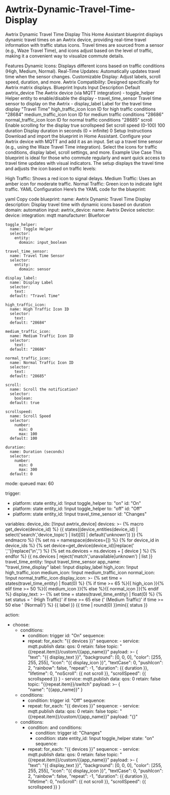 # Awtrix-Dynamic-Travel-Time-Display

Awtrix Dynamic Travel Time Display
This Home Assistant blueprint displays dynamic travel times on an Awtrix device, providing real-time travel information with traffic status icons. Travel times are sourced from a sensor (e.g., Waze Travel Time), and icons adjust based on the level of traffic, making it a convenient way to visualize commute details.

Features
Dynamic Icons: Displays different icons based on traffic conditions (High, Medium, Normal).
Real-Time Updates: Automatically updates travel time when the sensor changes.
Customizable Display: Adjust labels, scroll speed, duration, and more.
Awtrix Compatibility: Designed specifically for Awtrix matrix displays.
Blueprint Inputs
Input	Description	Default
awtrix_device	The Awtrix device (via MQTT integration)	-
toggle_helper	Helper entity to enable/disable the display	-
travel_time_sensor	Travel time sensor to display on the Awtrix	-
display_label	Label for the travel time display	"Travel Time"
high_traffic_icon	Icon ID for high traffic conditions	"28684"
medium_traffic_icon	Icon ID for medium traffic conditions	"28686"
normal_traffic_icon	Icon ID for normal traffic conditions	"28685"
scroll	Enable scrolling for the display	true
scrollspeed	Set scroll speed (0-100)	100
duration	Display duration in seconds (0 = infinite)	0
Setup Instructions
Download and import the blueprint in Home Assistant.
Configure your Awtrix device with MQTT and add it as an input.
Set up a travel time sensor (e.g., using the Waze Travel Time integration).
Select the icons for traffic conditions, display label, scroll settings, and more.
Example Use Case
This blueprint is ideal for those who commute regularly and want quick access to travel time updates with visual indicators. The setup displays the travel time and adjusts the icon based on traffic levels:

High Traffic: Shows a red icon to signal delays.
Medium Traffic: Uses an amber icon for moderate traffic.
Normal Traffic: Green icon to indicate light traffic.
YAML Configuration
Here’s the YAML code for the blueprint:

yaml
Copy code
blueprint:
  name: Awtrix Dynamic Travel Time Display
  description: Display travel time with dynamic icons based on duration
  domain: automation
  input:
    awtrix_device:
      name: Awtrix Device
      selector:
        device:
          integration: mqtt
          manufacturer: Blueforcer
    
    toggle_helper:
      name: Toggle Helper
      selector:
        entity:
          domain: input_boolean

    travel_time_sensor:
      name: Travel Time Sensor
      selector:
        entity:
          domain: sensor

    display_label:
      name: Display Label
      selector:
        text:
      default: "Travel Time"

    high_traffic_icon:
      name: High Traffic Icon ID
      selector:
        text:
      default: "28684"

    medium_traffic_icon:
      name: Medium Traffic Icon ID
      selector:
        text:
      default: "28686"

    normal_traffic_icon:
      name: Normal Traffic Icon ID
      selector:
        text:
      default: "28685"

    scroll:
      name: Scroll the notification?
      selector:
        boolean:
      default: true

    scrollspeed:
      name: Scroll Speed
      selector:
        number:
          min: 0
          max: 100
      default: 100

    duration:
      name: Duration (seconds)
      selector:
        number:
          min: 0
          max: 300
      default: 0

mode: queued
max: 60

trigger:
  - platform: state
    entity_id: !input toggle_helper
    to: "on"
    id: "On"
  - platform: state
    entity_id: !input toggle_helper
    to: "off"
    id: "Off"
  - platform: state
    entity_id: !input travel_time_sensor
    id: "Changes"

variables:
  device_ids: [!input awtrix_device]
  devices: >-
    {% macro get_device(device_id) %}
    {{ states((device_entities(device_id) | select('search','device_topic') | list)[0] | default('unknown')) }}
    {% endmacro %}
    {% set ns = namespace(devices=[]) %} {% for device_id in device_ids %}
    {% set device=get_device(device_id)|replace(' ','')|replace('\n','') %}
    {% set ns.devices = ns.devices + [ device ] %}
    {% endfor %} {{ ns.devices | reject('match','unavailable|unknown') | list }}
  travel_time_entity: !input travel_time_sensor
  app_name: "travel_time_display"
  label: !input display_label
  high_icon: !input high_traffic_icon
  medium_icon: !input medium_traffic_icon
  normal_icon: !input normal_traffic_icon
  display_icon: >-
    {% set time = states(travel_time_entity) | float(0) %}
    {% if time >= 65 %}{{ high_icon }}{% elif time >= 50 %}{{ medium_icon }}{% else %}{{ normal_icon }}{% endif %}
  display_text: >-
    {% set time = states(travel_time_entity) | float(0) %}
    {% set status = ' (High Traffic)' if time >= 65 else (' (Medium Traffic)' if time >= 50 else ' (Normal)') %}
    {{ label }} {{ time | round(0) }}min{{ status }}

action:
  - choose:
      - conditions:
          - condition: trigger
            id: "On"
        sequence:
          - repeat:
              for_each: "{{ devices }}"
              sequence:
                - service: mqtt.publish
                  data:
                    qos: 0
                    retain: false
                    topic: "{{repeat.item}}/custom/{{app_name}}"
                    payload: >-
                      {   
                        "text": "{{ display_text }}",
                        "background": [0, 0, 0],
                        "color": [255, 255, 255],
                        "icon": "{{ display_icon }}",
                        "textCase": 0,
                        "pushIcon": 2,
                        "rainbow": false,
                        "repeat": -1,
                        "duration": {{ duration }},
                        "lifetime": 0,
                        "noScroll": {{ not scroll }},
                        "scrollSpeed": {{ scrollspeed }}
                      }
                - service: mqtt.publish
                  data:
                    qos: 0
                    retain: false
                    topic: "{{repeat.item}}/switch"
                    payload: >-
                      {   
                        "name": "{{app_name}}"
                      }
      - conditions:
          - condition: trigger
            id: "Off"
        sequence:
          - repeat:
              for_each: "{{ devices }}"
              sequence:
                - service: mqtt.publish
                  data:
                    qos: 0
                    retain: false
                    topic: "{{repeat.item}}/custom/{{app_name}}"
                    payload: "{}"
      - conditions:
          - condition: and
            conditions:
              - condition: trigger
                id: "Changes"
              - condition: state
                entity_id: !input toggle_helper
                state: "on"
        sequence:
          - repeat:
              for_each: "{{ devices }}"
              sequence:
                - service: mqtt.publish
                  data:
                    qos: 0
                    retain: false
                    topic: "{{repeat.item}}/custom/{{app_name}}"
                    payload: >-
                      {   
                        "text": "{{ display_text }}",
                        "background": [0, 0, 0],
                        "color": [255, 255, 255],
                        "icon": "{{ display_icon }}",
                        "textCase": 0,
                        "pushIcon": 2,
                        "rainbow": false,
                        "repeat": -1,
                        "duration": {{ duration }},
                        "lifetime": 0,
                        "noScroll": {{ not scroll }},
                        "scrollSpeed": {{ scrollspeed }}
                      }

